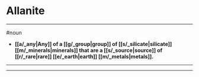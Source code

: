 # Allanite
---
#noun
- **[[a/_any|Any]] of a [[g/_group|group]] of [[s/_silicate|silicate]] [[m/_minerals|minerals]] that are a [[s/_source|source]] of [[r/_rare|rare]] [[e/_earth|earth]] [[m/_metals|metals]].**
---
---
